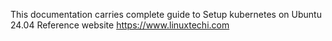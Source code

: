 This documentation carries complete guide to Setup kubernetes on Ubuntu 24.04
Reference website https://www.linuxtechi.com
